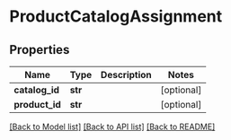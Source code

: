 # ProductCatalogAssignment

## Properties
Name | Type | Description | Notes
------------ | ------------- | ------------- | -------------
**catalog_id** | **str** |  | [optional] 
**product_id** | **str** |  | [optional] 

[[Back to Model list]](../README.md#documentation-for-models) [[Back to API list]](../README.md#documentation-for-api-endpoints) [[Back to README]](../README.md)


